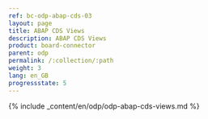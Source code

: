 ```yaml
---
ref: bc-odp-abap-cds-03
layout: page
title: ABAP CDS Views
description: ABAP CDS Views
product: board-connector
parent: odp
permalink: /:collection/:path
weight: 3
lang: en_GB
progressstate: 5
---
```


{% include _content/en/odp/odp-abap-cds-views.md %} 